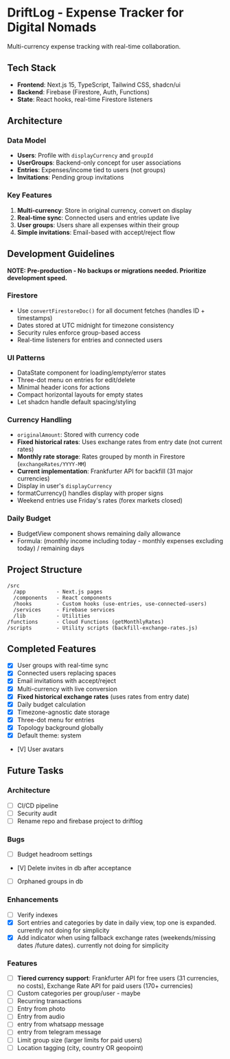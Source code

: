 # DriftLog - Expense Tracker for Digital Nomads

Multi-currency expense tracking with real-time collaboration.

## Tech Stack
- **Frontend**: Next.js 15, TypeScript, Tailwind CSS, shadcn/ui
- **Backend**: Firebase (Firestore, Auth, Functions)
- **State**: React hooks, real-time Firestore listeners

## Architecture

### Data Model
- **Users**: Profile with `displayCurrency` and `groupId`
- **UserGroups**: Backend-only concept for user associations
- **Entries**: Expenses/income tied to users (not groups)
- **Invitations**: Pending group invitations

### Key Features
1. **Multi-currency**: Store in original currency, convert on display
2. **Real-time sync**: Connected users and entries update live
3. **User groups**: Users share all expenses within their group
4. **Simple invitations**: Email-based with accept/reject flow

## Development Guidelines

**NOTE: Pre-production - No backups or migrations needed. Prioritize development speed.**

### Firestore
- Use `convertFirestoreDoc()` for all document fetches (handles ID + timestamps)
- Dates stored at UTC midnight for timezone consistency
- Security rules enforce group-based access
- Real-time listeners for entries and connected users

### UI Patterns
- DataState component for loading/empty/error states  
- Three-dot menu on entries for edit/delete
- Minimal header icons for actions
- Compact horizontal layouts for empty states
- Let shadcn handle default spacing/styling

### Currency Handling
- `originalAmount`: Stored with currency code
- **Fixed historical rates**: Uses exchange rates from entry date (not current rates)
- **Monthly rate storage**: Rates grouped by month in Firestore (`exchangeRates/YYYY-MM`)
- **Current implementation**: Frankfurter API for backfill (31 major currencies)
- Display in user's `displayCurrency`
- formatCurrency() handles display with proper signs
- Weekend entries use Friday's rates (forex markets closed)

### Daily Budget
- BudgetView component shows remaining daily allowance
- Formula: (monthly income including today - monthly expenses excluding today) / remaining days

## Project Structure
```
/src
  /app          - Next.js pages
  /components   - React components  
  /hooks        - Custom hooks (use-entries, use-connected-users)
  /services     - Firebase services
  /lib          - Utilities
/functions      - Cloud Functions (getMonthlyRates)
/scripts        - Utility scripts (backfill-exchange-rates.js)
```

## Completed Features
- [x] User groups with real-time sync
- [x] Connected users replacing spaces
- [x] Email invitations with accept/reject
- [x] Multi-currency with live conversion
- [x] **Fixed historical exchange rates** (uses rates from entry date)
- [x] Daily budget calculation
- [x] Timezone-agnostic date storage
- [x] Three-dot menu for entries
- [x] Topology background globally
- [x] Default theme: system
- [V] User avatars

## Future Tasks
### Architecture
- [ ] CI/CD pipeline
- [ ] Security audit
- [ ] Rename repo and firebase project to driftlog
### Bugs
- [ ] Budget headroom settings
- [V] Delete invites in db after acceptance
- [ ] Orphaned groups in db
### Enhancements
- [ ] Verify indexes
- [X] Sort entries and categories by date in daily view, top one is expanded. currently not doing for simplicity
- [X] Add indicator when using fallback exchange rates (weekends/missing dates /future dates). currently not doing for simplicity
### Features
- [ ] **Tiered currency support**: Frankfurter API for free users (31 currencies, no costs), Exchange Rate API for paid users (170+ currencies)
- [ ] Custom categories per group/user - maybe
- [ ] Recurring transactions
- [ ] Entry from photo
- [ ] Entry from audio
- [ ] entry from whatsapp message
- [ ] entry from telegram message
- [ ] Limit group size (larger limits for paid users)
- [ ] Location tagging (city, country OR geopoint)
